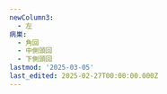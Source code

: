 ```yaml
---
newColumn3:
  - 左
病巣:
  - 角回
  - 中側頭回
  - 下側頭回
lastmod: '2025-03-05'
last_edited: 2025-02-27T00:00:00.000Z
---
```



